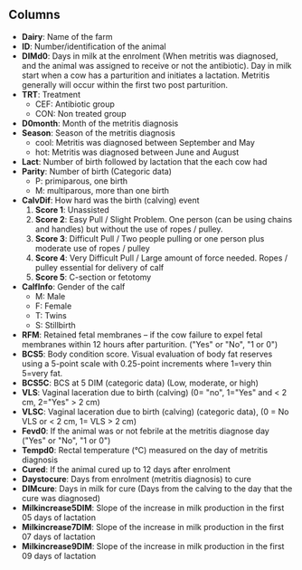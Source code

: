 
## Columns

* **Dairy**: Name of the farm
* **ID**: Number/identification of the animal
* **DIMd0**: Days in milk at the enrolment (When metritis was diagnosed, and the animal was assigned to receive or not the antibiotic). Day in milk start when a cow has a parturition and initiates a lactation. Metritis generally will occur within the first two post parturition.
* **TRT**: Treatment
	* CEF: Antibiotic group
	* CON: Non treated group
* **D0month**: Month of the metritis diagnosis
* **Season**: Season of the metritis diagnosis
	* cool: Metritis was diagnosed between September and May
	* hot: Metritis was diagnosed between June and August
* **Lact**: Number of birth followed by lactation that the each cow had
* **Parity**: Number of birth (Categoric data)
	* P: primiparous, one birth
	* M: multiparous, more than one birth
* **CalvDif**: How hard was the birth (calving) event
	1. **Score 1**: Unassisted
	2. **Score 2**: Easy Pull / Slight Problem. One person (can be using chains and handles) but without the use of ropes / pulley.
	2. **Score 3**: Difficult Pull / Two people pulling or one person plus moderate use of ropes / pulley
	2. **Score 4**: Very Difficult Pull / Large amount of force needed. Ropes / pulley essential for delivery of calf
	2. **Score 5**: C-section or fetotomy
* **CalfInfo**: Gender of the calf
	* M: Male
	* F: Female
	* T: Twins
	* S: Stillbirth
* **RFM**: Retained fetal membranes – if the cow failure to expel fetal membranes within 12 hours after parturition. ("Yes" or "No", "1 or 0")
* **BCS5**: Body condition score. Visual evaluation of body fat reserves using a 5-point scale with 0.25-point increments where 1=very thin 5=very fat.
* **BCS5C**: BCS at 5 DIM (categoric data) (Low, moderate, or high)
* **VLS**: Vaginal laceration due to birth (calving) (0= "no", 1="Yes" and < 2 cm, 2="Yes" > 2 cm)
* **VLSC**: Vaginal laceration due to birth (calving) (categoric data), (0 = No VLS or < 2 cm, 1= VLS > 2 cm)
* **Fevd0**: If the animal was or not febrile at the metritis diagnose day ("Yes" or "No", "1 or 0")
* **Tempd0**: Rectal temperature (°C) measured on the day of metritis diagnosis
* **Cured**: If the animal cured up to 12 days after enrolment
* **Daystocure**: Days from enrolment (metritis diagnosis) to cure
* **DIMcure**: Days in milk for cure (Days from the calving to the day that the cure was diagnosed)
* **Milkincrease5DIM**: Slope of the increase in milk production in the first 05 days of lactation
* **Milkincrease7DIM**: Slope of the increase in milk production in the first 07 days of lactation
* **Milkincrease9DIM**: Slope of the increase in milk production in the first 09 days of lactation
